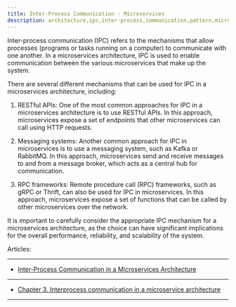 ```yaml
---
title: Inter-Process Communication - Microservices
description: architecture,ipc,inter-process,communication,pattern,microservices
---
```


Inter-process communication (IPC) refers to the mechanisms that allow processes (programs or tasks running on a computer) to communicate with one another. In a microservices architecture, IPC is used to enable communication between the various microservices that make up the system.

There are several different mechanisms that can be used for IPC in a microservices architecture, including:

1. RESTful APIs: One of the most common approaches for IPC in a microservices architecture is to use RESTful APIs. In this approach, microservices expose a set of endpoints that other microservices can call using HTTP requests.

2. Messaging systems: Another common approach for IPC in microservices is to use a messaging system, such as Kafka or RabbitMQ. In this approach, microservices send and receive messages to and from a message broker, which acts as a central hub for communication.

3. RPC frameworks: Remote procedure call (RPC) frameworks, such as gRPC or Thrift, can also be used for IPC in microservices. In this approach, microservices expose a set of functions that can be called by other microservices over the network.

It is important to carefully consider the appropriate IPC mechanism for a microservices architecture, as the choice can have significant implications for the overall performance, reliability, and scalability of the system.

Articles:

---

* [Inter-Process Communication in a Microservices Architecture](https://dzone.com/articles/building-microservices-inter-process-communication-2)

---

* [Chapter 3. Interprocess communication in a microservice architecture](https://livebook.manning.com/book/microservices-patterns/chapter-3/1)

---
